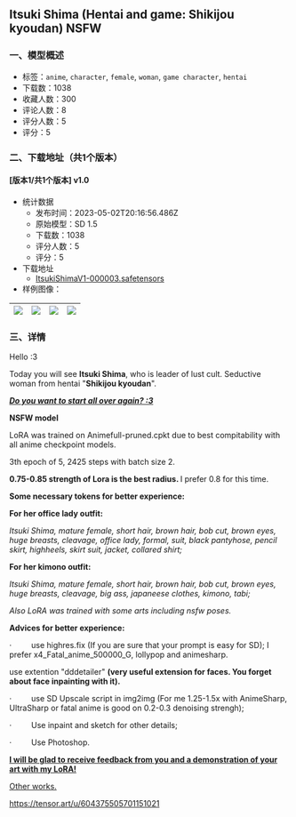## Itsuki Shima (Hentai and game: Shikijou kyoudan) NSFW
### 一、模型概述

- 标签：`anime`, `character`, `female`, `woman`, `game character`, `hentai`
- 下载数：1038
- 收藏人数：300
- 评论人数：8
- 评分人数：5
- 评分：5

### 二、下载地址（共1个版本）

#### [版本1/共1个版本] v1.0

- 统计数据
  - 发布时间：2023-05-02T20:16:56.486Z
  - 原始模型：SD 1.5
  - 下载数：1038
  - 评分人数：5
  - 评分：5
- 下载地址
  - [ItsukiShimaV1-000003.safetensors](https://civitai.com/api/download/models/60856)
- 样例图像：

| <img src="https://image.civitai.com/xG1nkqKTMzGDvpLrqFT7WA/51640918-6b05-4698-9c23-aeb34d0930ec/width=450/666657.jpeg" /> | <img src="https://image.civitai.com/xG1nkqKTMzGDvpLrqFT7WA/9c43ee79-5e1b-4da4-8978-85d82c7eeabd/width=450/666659.jpeg" /> | <img src="https://image.civitai.com/xG1nkqKTMzGDvpLrqFT7WA/ad1c036e-3033-4895-a612-5995304e8512/width=450/666662.jpeg" /> | <img src="https://image.civitai.com/xG1nkqKTMzGDvpLrqFT7WA/bb8cb6f9-5dbe-4311-b99a-7c0f1c2c26c2/width=450/666664.jpeg" /> |
| ---- | ---- | ---- | ---- |


### 三、详情
<p>Hello :3</p><p>Today you will see <strong>Itsuki Shima</strong>, who is leader of lust cult. Seductive woman from hentai "<strong>Shikijou kyoudan</strong>".</p><p><strong><em><u>Do you want to start all over again? :3</u></em></strong></p><p></p><p><strong>NSFW model</strong></p><p>LoRA was trained on Animefull-pruned.cpkt due to best compitability with all anime checkpoint models.</p><p></p><p>3th epoch of 5, 2425 steps with batch size 2.</p><p></p><p><strong>0.75-0.85 strength of Lora is the best radius. </strong>I prefer 0.8 for this time.</p><p></p><p><strong>Some necessary tokens for better experience:</strong></p><p><strong>For her office lady outfit:</strong></p><p><em>Itsuki Shima, mature female, short hair, brown hair, bob cut, brown eyes, huge breasts, cleavage, office lady, formal, suit, black pantyhose, pencil skirt, highheels, skirt suit, jacket, collared shirt;</em></p><p><strong>For her kimono outfit:</strong></p><p><em>Itsuki Shima, mature female, short hair, brown hair, bob cut, brown eyes, huge breasts, cleavage, big ass, japaneese clothes, kimono, tabi;</em></p><p></p><p><em>Also LoRA was trained with some arts including nsfw poses.</em></p><p></p><p><strong>Advices for better experience:</strong></p><p>·         use highres.fix (If you are sure that your prompt is easy for SD); I prefer x4_Fatal_anime_500000_G, lollypop and animesharp.</p><p>use extention "dddetailer" <strong>(very useful extension for faces. You forget about face inpainting with it).</strong></p><p>·         use SD Upscale script in img2img (For me 1.25-1.5x with AnimeSharp, UltraSharp or fatal anime is good on 0.2-0.3 denoising strengh);</p><p>·         Use inpaint and sketch for other details;</p><p>·         Use Photoshop.</p><p><strong><u>I will be glad to receive feedback from you and a demonstration of your art with my LoRA!</u></strong></p><p><a target="_blank" rel="ugc" href="https://civitai.com/user/Enigmata">Other works.</a></p><p></p><p><a target="_blank" rel="ugc" href="https://tensor.art/u/604375505701151021">https://tensor.art/u/604375505701151021</a></p>